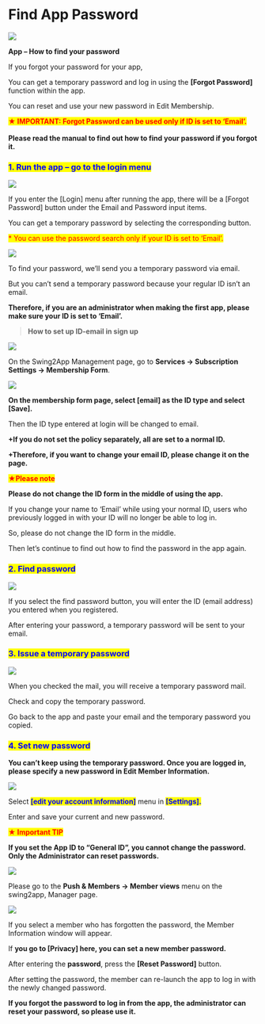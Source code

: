 # Find App Password

![](https://support.swing2app.com/wp-content/uploads/2018/10/Forgot\_password.png)

**App – How to find your password**

If you forgot your password for your app,

You can get a temporary password and log in using the **\[Forgot Password]** function within the app.

You can reset and use your new password in Edit Membership.

<mark style="color:red;">**★ IMPORTANT: Forgot Password can be used only if ID is set to ‘Email’.**</mark>\
\
**Please read the manual to find out how to find your password if you forgot it.**



### <mark style="color:blue;">**1. Run the app – go to the login menu**</mark>

![](https://support.swing2app.com/wp-content/uploads/2018/10/Picture61.png)

If you enter the \[Login] menu after running the app, there will be a \[Forgot Password] button under the Email and Password input items.

You can get a temporary password by selecting the corresponding button.

<mark style="color:red;">\* You can use the password search only if your ID is set to ‘Email’.</mark>

![](https://support.swing2app.com/wp-content/uploads/2018/10/Picture62.png)

To find your password, we’ll send you a temporary password via email.

But you can’t send a temporary password because your regular ID isn’t an email.

**Therefore, if you are an administrator when making the first app, please make sure your ID is set to ‘Email’.**



> **How to set up ID-email in sign up**

![](https://support.swing2app.com/wp-content/uploads/2018/10/o.png)

On the Swing2App Management page, go to **Services → Subscription Settings → Membership Form**.



![](https://support.swing2app.com/wp-content/uploads/2018/10/Picture10.png)

**On the membership form page, select \[email] as the ID type and select \[Save].**

Then the ID type entered at login will be changed to email.

**+If you do not set the policy separately, all are set to a normal ID.**

**+Therefore, if you want to change your email ID, please change it on the page.**



<mark style="color:red;">**★Please note**</mark>

**Please do not change the ID form in the middle of using the app.**

If you change your name to ‘Email’ while using your normal ID, users who previously logged in with your ID will no longer be able to log in.

So, please do not change the ID form in the middle.



Then let’s continue to find out how to find the password in the app again.

### <mark style="color:blue;">**2. Find password**</mark>

![](https://support.swing2app.com/wp-content/uploads/2018/10/Picture63.png)

If you select the find password button, you will enter the ID (email address) you entered when you registered.

After entering your password, a temporary password will be sent to your email.



### <mark style="color:blue;">**3. Issue a temporary password**</mark>

![](https://support.swing2app.com/wp-content/uploads/2018/10/forgot\_password\_mob.png)

When you checked the mail, you will receive a temporary password mail.

Check and copy the temporary password.

Go back to the app and paste your email and the temporary password you copied.



### <mark style="color:blue;">**4. Set new password**</mark>

**You can’t keep using the temporary password. Once you are logged in, please specify a new password in Edit Member Information.**&#x20;

![](https://support.swing2app.com/wp-content/uploads/2018/10/Picture65.png)

Select <mark style="color:blue;">**\[edit your account information]**</mark> menu in <mark style="color:blue;">**\[Settings].**</mark>

Enter and save your current and new password.



<mark style="color:red;">**★ Important TIP**</mark>

**If you set the App ID to “General ID”, you cannot change the password. Only the Administrator can reset passwords.**

![](https://support.swing2app.com/wp-content/uploads/2018/10/w-1.png)

Please go to the **Push & Members → Member views** menu on the swing2app, Manager page.



![](https://support.swing2app.com/wp-content/uploads/2018/10/Picture12.png)

If you select a member who has forgotten the password, the Member Information window will appear.

If **you go to \[Privacy] here, you can set a new member password.**

After entering the **password**, press the **\[Reset Password]** button.

After setting the password, the member can re-launch the app to log in with the newly changed password.

&#x20;

**If you forgot the password to log in from the app, the administrator can reset your password, so please use it.**
